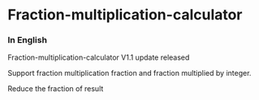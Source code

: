 # Fraction-multiplication-calculator
### In English

  Fraction-multiplication-calculator V1.1 update released

  Support fraction multiplication fraction and fraction multiplied by integer.

  Reduce the fraction of result

